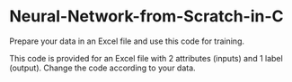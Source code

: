 # Neural-Network-from-Scratch-in-C
Prepare your data in an Excel file and use this code for training.

This code is provided for an Excel file with 2 attributes (inputs) and 1 label (output). Change the code according to your data.
